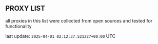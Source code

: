 ## PROXY LIST

all proxies in this list were collected from open sources and tested for functionality

last update: `2025-04-01 02:12:37.521227+00:00` UTC